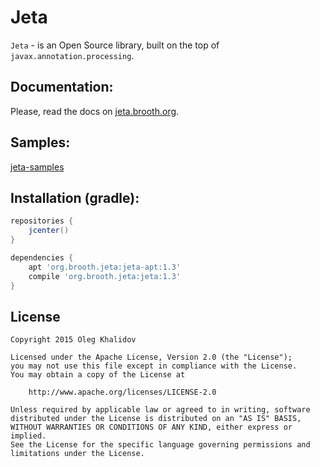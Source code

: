 Jeta
====
`Jeta` - is an Open Source library, built on the top of `javax.annotation.processing`.

Documentation:
--------------
Please, read the docs on [jeta.brooth.org](http://jeta.brooth.org).

Samples:
-------
[jeta-samples](https://github.com/brooth/jeta-samples)

Installation (gradle):
----------------------

```groovy
repositories {
    jcenter()
}

dependencies {
    apt 'org.brooth.jeta:jeta-apt:1.3'
    compile 'org.brooth.jeta:jeta:1.3'
}
```

License
-------

    Copyright 2015 Oleg Khalidov

    Licensed under the Apache License, Version 2.0 (the "License");
    you may not use this file except in compliance with the License.
    You may obtain a copy of the License at

        http://www.apache.org/licenses/LICENSE-2.0

    Unless required by applicable law or agreed to in writing, software
    distributed under the License is distributed on an "AS IS" BASIS,
    WITHOUT WARRANTIES OR CONDITIONS OF ANY KIND, either express or implied.
    See the License for the specific language governing permissions and
    limitations under the License.
 
[jeta-samples]: https://github.com/brooth/jeta-samples
[observer-pattern]: https://en.wikipedia.org/wiki/Observer_pattern
[pubsub-pattern]: https://en.wikipedia.org/wiki/Publish%E2%80%93subscribe_pattern
[di-pattern]: https://en.wikipedia.org/wiki/Dependency_injection
[apt-plugins]: https://plugins.gradle.org/search?term=apt
[androjeta]: https://github.com/brooth/androjeta
[jeta-configuration]: https://github.com/brooth/jeta#configuration
